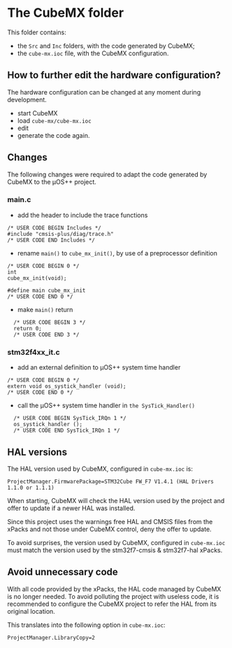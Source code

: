 # The CubeMX folder

This folder contains:

- the `Src` and `Inc` folders, with the code generated by CubeMX;
- the `cube-mx.ioc` file, with the CubeMX configuration.

## How to further edit the hardware configuration?

The hardware configuration can be changed at any moment during development.

- start CubeMX
- load `cube-mx/cube-mx.ioc`
- edit
- generate the code again.

## Changes

The following changes were required to adapt the code generated by CubeMX to the µOS++ project.

### main.c

- add the header to include the trace functions
```
/* USER CODE BEGIN Includes */
#include "cmsis-plus/diag/trace.h"
/* USER CODE END Includes */
```
- rename `main()` to `cube_mx_init()`, by use of a preprocessor definition
```
/* USER CODE BEGIN 0 */
int
cube_mx_init(void);

#define main cube_mx_init
/* USER CODE END 0 */
```
- make `main()` return
```
  /* USER CODE BEGIN 3 */
  return 0;
  /* USER CODE END 3 */
```

### stm32f4xx_it.c

- add an external definition to µOS++ system time handler
```
/* USER CODE BEGIN 0 */
extern void os_systick_handler (void);
/* USER CODE END 0 */
```
- call the µOS++ system time handler in `the SysTick_Handler()`
```
  /* USER CODE BEGIN SysTick_IRQn 1 */
  os_systick_handler ();
  /* USER CODE END SysTick_IRQn 1 */
```

## HAL versions

The HAL version used by CubeMX, configured in `cube-mx.ioc` is:

```
ProjectManager.FirmwarePackage=STM32Cube FW_F7 V1.4.1 (HAL Drivers 1.1.0 or 1.1.1)
```

When starting, CubeMX will check the HAL version used by the project and offer to update if a newer HAL was installed.

Since this project uses the warnings free HAL and CMSIS files from the xPacks and not those under CubeMX control, deny the offer to update.

To avoid surprises, the version used by CubeMX, configured in `cube-mx.ioc`
must match the version used by the stm32f7-cmsis & stm32f7-hal xPacks.

## Avoid unnecessary code

With all code provided by the xPacks, the HAL code managed by CubeMX is no longer needed. To avoid polluting the project with useless code, it is recommended to configure the CubeMX project to refer the HAL from its original location.

This translates into the following option in `cube-mx.ioc`:

```
ProjectManager.LibraryCopy=2
```
